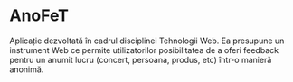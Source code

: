 # AnoFeT

Aplicație dezvoltată în cadrul disciplinei Tehnologii Web. Ea presupune un instrument Web ce permite utilizatorilor posibilitatea de a oferi feedback pentru un anumit lucru (concert, persoana, produs, etc) într-o manieră anonimă. 
